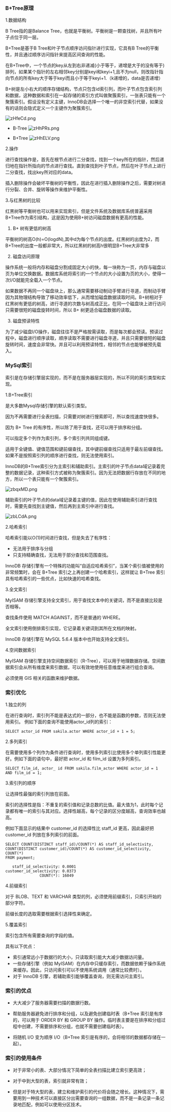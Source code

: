 ### B+Tree原理

1.数据结构

B Tree指的是Balance Tree，也就是平衡树。平衡树是一颗查找树，并且所有叶子点位于同一层。

B+Tree是基于B Tree和叶子节点顺序访问指针进行实现，它具有B Tree的平衡性，并且通过顺序访问指针来提高区间查询的性能。

在B+Tree中，一个节点的key从左到右非递减(小于等于，递增是大于的没有等于)排列，如果某个指针的左右相邻key分别是keyi和keyi+1,且不为null，则改指针指向节点的所有key大于等于keyi而且小于等于keyi+1.（k递增的，data是否递增）

B+树是左⼩右⼤的顺序存储结构，节点只包含id索引列，⽽叶⼦节点包含索引列和数据，这种数据和索引在⼀起存储的索引⽅式叫做聚簇索引，⼀张表只能有⼀个聚簇索引。假设没有定义主键，InnoDB会选择⼀个唯⼀的⾮空索引代替，如果没有的话则会隐式定义⼀个主键作为聚簇索引。

![zHfeCd.png](https://s1.ax1x.com/2022/12/17/zHfeCd.png)

- B-Tree
![zHhPRs.png](https://s1.ax1x.com/2022/12/17/zHhPRs.png)

- B+Tree
![zHhELV.png](https://s1.ax1x.com/2022/12/17/zHhELV.png)

2.操作

进行查找操作是，首先在根节点进行二分查找，找到一个key所在的指针，然后递归地在指针所指向的节点进行查找。直到查找到叶子节点，然后在叶子节点上进行二分查找，找出key所对应的data。

插入删除操作会破坏平衡树的平衡性，因此在进行插入删除操作之后，需要对树进行分裂、合并、旋转等操作来维护平衡性。

3.与红黑树的比较

红黑树等平衡树也可以用来实现索引，但是文件系统及数据库系统普遍采用B+Tree作为索引结构，这是因为使用B+树访问磁盘数据有更高的性能。

1. B+ 树有更低的树高
   
平衡树的树高O(h)=O(logdN),其中d为每个节点的出度。红黑树的出度为2，而B+Tree的出度一般都非常大，所以红黑树的树高h很明显B+Tree大非常多

2. 磁盘访问原理

操作系统一般将内存和磁盘分割成固定大小的快，每一块称为一页，内存与磁盘以页为单位交换数据。数据库系统将索引的一个节点的大小设置为页的大小，使得一次I/O就能完全载入一个节点。

如果数据不再同一个磁盘块上，那么通常需要移动制动手臂进行寻道，而制动手臂因为其物理结构导致了移动效率低下，从而增加磁盘数据读取时间。B+树相对于红黑树有更低的树高，进行寻道的次数与树高成正比，在同一个磁盘块上进行访问只需要很短的磁盘旋转时间，所以 B+ 树更适合磁盘数据的读取。

3. 磁盘预读特性

为了减少磁盘I/O操作，磁盘往往不是严格按需读取，而是每次都会预读。预读过程中，磁盘进行顺序读取，顺序读取不需要进行磁盘寻道，并且只需要很短的磁盘旋转时间，速度会非常快。并且可以利用预读特性，相邻的节点也能够被预先载入。


### MySql索引

索引是在存储引擎层实现的，而不是在服务器层实现的，所以不同的索引类型和实现。

1.B+Tree索引

是大多数Mysql存储引擎的默认索引类型。

因为不再需要进行全表扫描，只需要对树进行搜索即可，所以查找速度快很多。

因为 B+ Tree 的有序性，所以除了用于查找，还可以用于排序和分组。

可以指定多个列作为索引列，多个索引列共同组成键。

适用于全键值、键值范围和键前缀查找，其中键前缀查找只适用于最左前缀查找。如果不是按照索引列的顺序进行查找，则无法使用索引。

InnoDB的B+Tree索引分为主索引和辅助索引。主索引的叶子节点data域记录着完整的数据记录，这种索引方式被称为聚簇索引。因为无法把数据行存放在不同的地方，所以一个表只能有一个聚簇索引。

![zbqxMD.png](https://s1.ax1x.com/2022/12/18/zbqxMD.png)

辅助索引的叶子节点的data域记录着主键的值，因此在使用辅助索引进行查找时，需要先查找到主键值，然后再到主索引中进行查找。

![zbLCdA.png](https://s1.ax1x.com/2022/12/18/zbLCdA.png)

2.哈希索引

哈希索引能以O(1)时间进行查找，但是失去了有序性：

- 无法用于排序与分组
- 只支持精确查找，无法用于部分查找和范围查找。

InnoDB 存储引擎有一个特殊的功能叫“自适应哈希索引”，当某个索引值被使用的非常频繁时，会在 B+Tree 索引之上再创建一个哈希索引，这样就让 B+Tree 索引具有哈希索引的一些优点，比如快速的哈希查找。

3.全文索引

MyISAM 存储引擎支持全文索引，用于查找文本中的关键词，而不是直接比较是否相等。

查找条件使用 MATCH AGAINST，而不是普通的 WHERE。

全文索引使用倒排索引实现，它记录着关键词到其所在文档的映射。

InnoDB 存储引擎在 MySQL 5.6.4 版本中也开始支持全文索引。

4.空间数据索引

MyISAM 存储引擎支持空间数据索引（R-Tree），可以用于地理数据存储。空间数据索引会从所有维度来索引数据，可以有效地使用任意维度来进行组合查询。

必须使用 GIS 相关的函数来维护数据。



### 索引优化

1.独立的列

在进行查询时，索引列不能是表达式的一部分，也不能是函数的参数，否则无法使用索引。
例如下面的查询不能使用actor_id列的索引：

```liunx
SELECT actor_id FROM sakila.actor WHERE actor_id + 1 = 5;
```



2.多列索引

在需要使用多个列作为条件进行查询时，使用多列索引比使用多个单列索引性能更好。例如下面的语句中，最好把 actor_id 和 film_id 设置为多列索引。

```liunx
SELECT film_id, actor_ id FROM sakila.film_actor WHERE actor_id = 1 AND film_id = 1;
```

3.索引列的顺序

让选择性最强的索引列放在前面。

索引的选择性是指：不重复的索引值和记录总数的比值。最大值为1，此时每个记录都有唯一的索引与其对应。选择性越高，每个记录的区分度越高，查询效率也越高。

例如下面显示的结果中 customer_id 的选择性比 staff_id 更高，因此最好把 customer_id 列放在多列索引的前面。

```liunx
SELECT COUNT(DISTINCT staff_id)/COUNT(*) AS staff_id_selectivity,
COUNT(DISTINCT customer_id)/COUNT(*) AS customer_id_selectivity,
COUNT(*)
FROM payment;
```

```liunx
   staff_id_selectivity: 0.0001
customer_id_selectivity: 0.0373
               COUNT(*): 16049
```

4.前缀索引

对于 BLOB、TEXT 和 VARCHAR 类型的列，必须使用前缀索引，只索引开始的部分字符。

前缀长度的选取需要根据索引选择性来确定。


5.覆盖索引

索引包含所有需要查询的字段的值。

具有以下优点：

- 索引通常远小于数据行的大小，只读取索引能大大减少数据访问量。
- 一些存储引擎（例如 MyISAM）在内存中只缓存索引，而数据依赖于操作系统来缓存。因此，只访问索引可以不使用系统调用（通常比较费时）。
- 对于 InnoDB 引擎，若辅助索引能够覆盖查询，则无需访问主索引。


### 索引的优点

- 大大减少了服务器需要扫描的数据行数。

- 帮助服务器避免进行排序和分组，以及避免创建临时表（B+Tree 索引是有序的，可以用于 ORDER BY 和 GROUP BY 操作。临时表主要是在排序和分组过程中创建，不需要排序和分组，也就不需要创建临时表）。

- 将随机 I/O 变为顺序 I/O（B+Tree 索引是有序的，会将相邻的数据都存储在一起）。

### 索引的使用条件


- 对于非常小的表、大部分情况下简单的全表扫描比建立索引更高效；

- 对于中到大型的表，索引就非常有效；

- 但是对于特大型的表，建立和维护索引的代价将会随之增长。这种情况下，需要用到一种技术可以直接区分出需要查询的一组数据，而不是一条记录一条记录地匹配，例如可以使用分区技术。
